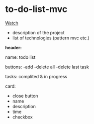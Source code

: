 # to-do-list-mvc

[Watch](https://deborodina.github.io/to-do-list-mvc/)

- description of the project
- list of technologies (pattern mvc etc.)

<b>header:</b>

name:
todo list

buttons:
-add
-delete all
-delete last task

tasks:
complited & in progress

card:
- close button
- name
- description
- time
- checkbox
